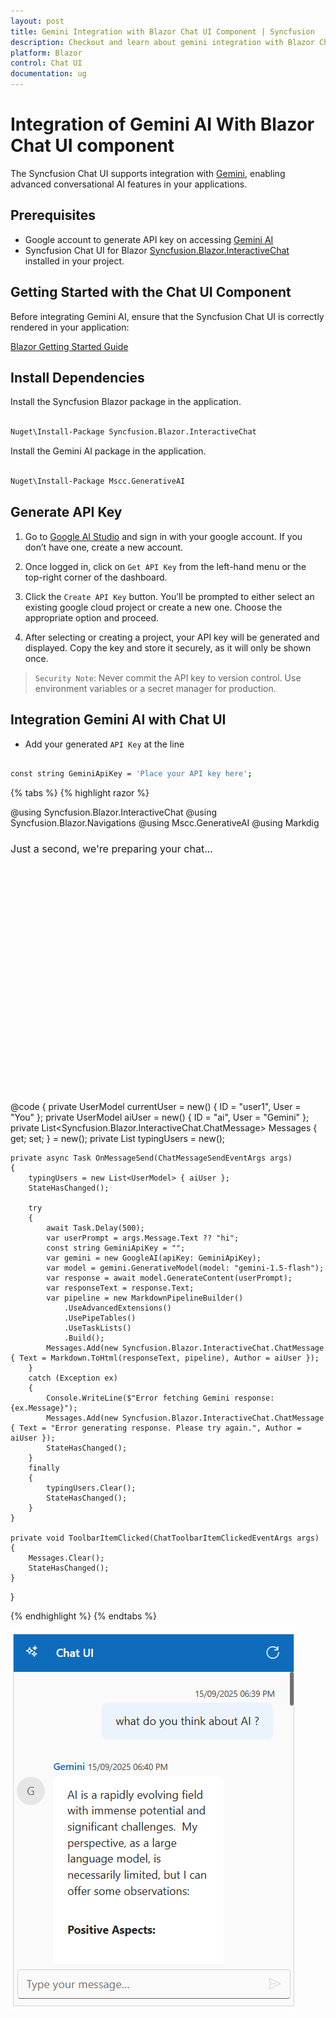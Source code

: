 ```yaml
---
layout: post
title: Gemini Integration with Blazor Chat UI Component | Syncfusion
description: Checkout and learn about gemini integration with Blazor Chat UI component in Blazor WebAssembly Application.
platform: Blazor
control: Chat UI
documentation: ug
---
```


# Integration of Gemini AI With Blazor Chat UI component

The Syncfusion  Chat UI supports integration with [Gemini](https://ai.google.dev/gemini-api/docs/quickstart), enabling advanced conversational AI features in your applications.

## Prerequisites

* Google account to generate API key on accessing [Gemini AI](https://ai.google.dev/gemini-api/docs/quickstart)
* Syncfusion Chat UI for Blazor [Syncfusion.Blazor.InteractiveChat](https://www.nuget.org/packages/Syncfusion.Blazor.InteractiveChat) installed in your project. 

## Getting Started with the Chat UI Component

Before integrating Gemini AI, ensure that the Syncfusion Chat UI is correctly rendered in your application:

[ Blazor Getting Started Guide](../getting-started) 

## Install Dependencies

Install the Syncfusion Blazor package in the application.

```bash

Nuget\Install-Package Syncfusion.Blazor.InteractiveChat

```

Install the Gemini AI package in the application.

```bash

Nuget\Install-Package Mscc.GenerativeAI

```

## Generate API Key

1. Go to [Google AI Studio](https://aistudio.google.com/app/apikey) and sign in with your google account. If you don’t have one, create a new account.

2. Once logged in, click on `Get API Key` from the left-hand menu or the top-right corner of the dashboard.

3. Click the `Create API Key` button. You’ll be prompted to either select an existing google cloud project or create a new one. Choose the appropriate option and proceed. 

4. After selecting or creating a project, your API key will be generated and displayed. Copy the key and store it securely, as it will only be shown once.

> `Security Note`: Never commit the API key to version control. Use environment variables or a secret manager for production.

##  Integration Gemini AI with Chat UI

* Add your generated `API Key` at the line 

```bash

const string GeminiApiKey = 'Place your API key here'; 

```

{% tabs %}
{% highlight razor %}

@using Syncfusion.Blazor.InteractiveChat
@using Syncfusion.Blazor.Navigations
@using Mscc.GenerativeAI
@using Markdig

<div style="height: 400px; width: 400px;">
    <SfChatUI ID="chatUI" User="currentUser" HeaderText="Chat UI" HeaderIconCss="e-icons e-ai-chat" Messages="@Messages" MessageSend="OnMessageSend" TypingUsers="@typingUsers">
        <ChildContent>
            <HeaderToolbar ItemClicked="@ToolbarItemClicked">
                <HeaderToolbarItem Type="ItemType.Spacer"></HeaderToolbarItem>
                <HeaderToolbarItem IconCss="e-icons e-refresh" Tooltip="Clear Chat" />
            </HeaderToolbar>
        </ChildContent>
        <EmptyChatTemplate>
            <div class="emptychat-content">
                <h3><span class="e-icons e-comment-show"></span></h3>
                <div class="emptyChatText" style="font-size: 16px;">Just a second, we're preparing your chat...</div>
            </div>
        </EmptyChatTemplate>
    </SfChatUI>
</div>

@code {
    private UserModel currentUser = new() { ID = "user1", User = "You" };
    private UserModel aiUser = new() { ID = "ai", User = "Gemini" };
    private List<Syncfusion.Blazor.InteractiveChat.ChatMessage> Messages { get; set; } = new();
    private List<UserModel> typingUsers = new();

    private async Task OnMessageSend(ChatMessageSendEventArgs args)
    {
        typingUsers = new List<UserModel> { aiUser };
        StateHasChanged();

        try
        {
            await Task.Delay(500);
            var userPrompt = args.Message.Text ?? "hi";
            const string GeminiApiKey = "";
            var gemini = new GoogleAI(apiKey: GeminiApiKey);
            var model = gemini.GenerativeModel(model: "gemini-1.5-flash");
            var response = await model.GenerateContent(userPrompt);
            var responseText = response.Text;
            var pipeline = new MarkdownPipelineBuilder()
                .UseAdvancedExtensions()
                .UsePipeTables()
                .UseTaskLists()
                .Build();
            Messages.Add(new Syncfusion.Blazor.InteractiveChat.ChatMessage { Text = Markdown.ToHtml(responseText, pipeline), Author = aiUser });
        }
        catch (Exception ex)
        {
            Console.WriteLine($"Error fetching Gemini response: {ex.Message}");
            Messages.Add(new Syncfusion.Blazor.InteractiveChat.ChatMessage { Text = "Error generating response. Please try again.", Author = aiUser });
            StateHasChanged();
        }
        finally
        {
            typingUsers.Clear();
            StateHasChanged();
        }
    }

    private void ToolbarItemClicked(ChatToolbarItemClickedEventArgs args)
    {
        Messages.Clear();
        StateHasChanged();
    }
}

{% endhighlight %}
{% endtabs %}

![Blazor Chat UI Gemini Integration](../images/gemini-integration.png)